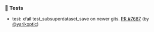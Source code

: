 ### 🧪 Tests

- test: xfail test_subsuperdataset_save on newer gits.  [PR #7687](https://github.com/datalad/datalad/pull/7687) (by [@yarikoptic](https://github.com/yarikoptic))
